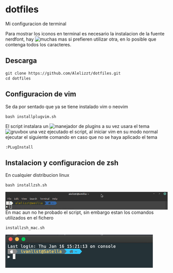 # dotfiles
Mi configuracion de terminal 

Para mostrar los iconos en terminal es necesario la instalacion de la fuente nerdfont, hay ![muchas mas](https://www.nerdfonts.com/)
si prefieren utilizar otra, en lo posible que contenga todos los caracteres.

## Descarga
~~~
git clone https://github.com/Alelizzt/dotfiles.git
cd dotfiles
~~~

## Configuracion de vim
Se da por sentado que ya se tiene instalado vim o neovim

~~~
bash installplugvim.sh
~~~
El script instalara un ![manejador de plugins](https://github.com/junegunn/vim-plug) a su vez usara el tema ![gruvbox](https://github.com/morhetz/gruvbox)
una vez ejecutado el script, al iniciar vim en su modo normal ejecutar el siguiente comando en caso que no se haya aplicado el tema
~~~
:PLugInstall
~~~

## Instalacion y configuracion de zsh

En cualquier distribucion linux
~~~
bash installzsh.sh
~~~


<img src="images/zsh-linux.png"
     alt="Markdown Monster icon"
     style="float: left; margin-right: 10px;" />

En mac aun no he probado el script, sin embargo estan los comandos utilizados en el fichero
~~~
installzsh_mac.sh
~~~


     
<img src="images/zsh-mac.png"
     alt="Markdown Monster icon"
     style="float: left; margin-right: 10px;" />


